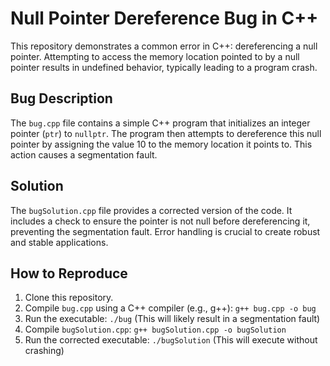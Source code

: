 # Null Pointer Dereference Bug in C++

This repository demonstrates a common error in C++: dereferencing a null pointer.  Attempting to access the memory location pointed to by a null pointer results in undefined behavior, typically leading to a program crash.

## Bug Description

The `bug.cpp` file contains a simple C++ program that initializes an integer pointer (`ptr`) to `nullptr`. The program then attempts to dereference this null pointer by assigning the value 10 to the memory location it points to. This action causes a segmentation fault.

## Solution

The `bugSolution.cpp` file provides a corrected version of the code.  It includes a check to ensure the pointer is not null before dereferencing it, preventing the segmentation fault.  Error handling is crucial to create robust and stable applications.

## How to Reproduce

1. Clone this repository.
2. Compile `bug.cpp` using a C++ compiler (e.g., g++): `g++ bug.cpp -o bug`
3. Run the executable: `./bug` (This will likely result in a segmentation fault)
4. Compile `bugSolution.cpp`: `g++ bugSolution.cpp -o bugSolution`
5. Run the corrected executable: `./bugSolution` (This will execute without crashing)
